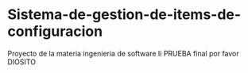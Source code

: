 # Sistema-de-gestion-de-items-de-configuracion
Proyecto de la materia ingenieria de software Ii
PRUEBA final por favor DIOSITO